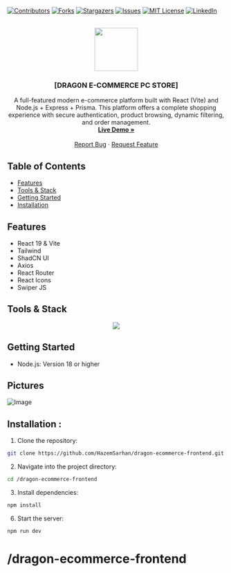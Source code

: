 [![Contributors][contributors-shield]][contributors-url]
[![Forks][forks-shield]][forks-url]
[![Stargazers][stars-shield]][stars-url]
[![Issues][issues-shield]][issues-url]
[![MIT License][license-shield]][license-url]
[![LinkedIn][linkedin-shield]][linkedin-url]

<!-- PROJECT LOGO -->
<br />
<div align="center">
<img src="https://i.imgur.com/dPAUev4.png" width=100 />

<h3 align="center">[DRAG0N E-COMMERCE PC STORE]</h3>

  <p align="center">
A full-featured modern e-commerce platform built with React (Vite) and Node.js + Express + Prisma. This platform offers a complete shopping experience with secure authentication, product browsing, dynamic filtering, and order management.
    <br />
    <a href="https:/dragon-ecommerce-frontend.vercel.app/"><strong>Live Demo »</strong></a>
    <br />
    <br />
    <a href="https://github.com/HazemSarhan/dragon-ecommerce-frontend/issues/new?labels=bug&template=bug-report---.md">Report Bug</a>
    ·
    <a href="https://github.com/HazemSarhan/dragon-ecommerce-frontend/issues/new?labels=enhancement&template=feature-request---.md">Request Feature</a>
  </p>
</div>

<!-- TABLE OF CONTENTS -->

## Table of Contents

- [Features](#features)
- [Tools & Stack](#tools)
- [Getting Started](#getting-started)
- [Installation](#installation)

## Features

- React 19 & Vite
- Tailwind
- ShadCN UI
- Axios
- React Router
- React Icons
- Swiper JS

## Tools & Stack

<div align="center">
    <img src="https://skillicons.dev/icons?i=js,vite,react,tailwind,vercel" /><br>
</div>

## Getting Started

- Node.js: Version 18 or higher

## Pictures

<img src="https://i.imgur.com/g0i757o.jpeg" alt="Image">

## Installation :

1. Clone the repository:

```sh
git clone https://github.com/HazemSarhan/dragon-ecommerce-frontend.git
```

2. Navigate into the project directory:

```sh
cd /dragon-ecommerce-frontend
```

3. Install dependencies:

```sh
npm install
```

6. Start the server:

```sh
npm run dev
```

[contributors-shield]: https://img.shields.io/github/contributors/HazemSarhan/dragon-ecommerce-frontend?style=for-the-badge
[contributors-url]: https://github.com/HazemSarhan/dragon-ecommerce-frontend/graphs/contributors
[forks-shield]: https://img.shields.io/github/forks/HazemSarhan/dragon-ecommerce-frontend.svg?style=for-the-badge
[forks-url]: https://github.com/HazemSarhan/dragon-ecommerce-frontend/network/members
[stars-shield]: https://img.shields.io/github/stars/HazemSarhan/dragon-ecommerce-frontend.svg?style=for-the-badge
[stars-url]: https://github.com/HazemSarhan/dragon-ecommerce-frontend/stargazers
[issues-shield]: https://img.shields.io/github/issues/HazemSarhan/dragon-ecommerce-frontend.svg?style=for-the-badge
[issues-url]: https://github.com/HazemSarhan/dragon-ecommerce-frontend/issues
[license-shield]: https://img.shields.io/github/license/HazemSarhan/dragon-ecommerce-frontend.svg?style=for-the-badge
[license-url]: https://github.com/HazemSarhan/dragon-ecommerce-frontend/master/LICENSE.txt
[linkedin-shield]: https://img.shields.io/badge/-LinkedIn-black.svg?style=for-the-badge&logo=linkedin&colorB=555
[linkedin-url]: https://www.linkedin.com/in/hazemmegahed/
[product-screenshot]: images/screenshot.png
[node-js]: https://svgur.com/i/19bZ.svg
[express-js]: https://svgur.com/i/19a1.svg
[mongo-db]: https://svgur.com/i/19b4.svg
[jwt]: https://svgshare.com/i/19bi.svg
[db]: https://i.imgur.com/0CzwXXA.png

# /dragon-ecommerce-frontend
